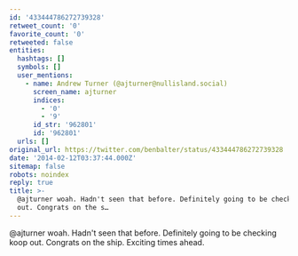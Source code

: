 ```yaml
---
id: '433444786272739328'
retweet_count: '0'
favorite_count: '0'
retweeted: false
entities:
  hashtags: []
  symbols: []
  user_mentions:
    - name: Andrew Turner (@ajturner@nullisland.social)
      screen_name: ajturner
      indices:
        - '0'
        - '9'
      id_str: '962801'
      id: '962801'
  urls: []
original_url: https://twitter.com/benbalter/status/433444786272739328
date: '2014-02-12T03:37:44.000Z'
sitemap: false
robots: noindex
reply: true
title: >-
  @ajturner woah. Hadn't seen that before. Definitely going to be checking koop
  out. Congrats on the s…
---
```


@ajturner woah. Hadn't seen that before. Definitely going to be checking koop out. Congrats on the ship. Exciting times ahead.